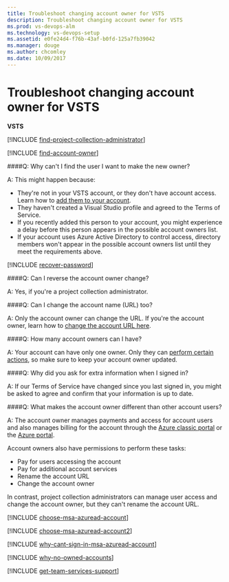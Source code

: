 ```yaml
---
title: Troubleshoot changing account owner for VSTS 
description: Troubleshoot changing account owner for VSTS
ms.prod: vs-devops-alm
ms.technology: vs-devops-setup
ms.assetid: e0fe24d4-f76b-43af-b0fd-125a7fb39042
ms.manager: douge
ms.author: chcomley
ms.date: 10/09/2017
---
```

[//]: # (monikerRange: 'vsts')

# Troubleshoot changing account owner for VSTS

**VSTS**

<a name="find-owner-pca"></a>

[!INCLUDE [find-project-collection-administrator](../_shared/qa-find-project-collection-administrator.md)]

[!INCLUDE [find-account-owner](../_shared/qa-find-account-owner.md)]

<a name="NoNewOwner"></a>
####Q: Why can't I find the user I want to make the new owner?

A: This might happen because:

*	They're not in your VSTS account, 
or they don't have account access. 
Learn how to [add them to your account](add-account-users-assign-access-levels.md).  
*	They haven't created a Visual Studio profile 
and agreed to the Terms of Service.  
*	If you recently added this person to your account, 
you might experience a delay before this person appears 
in the possible account owners list.   
*	If your account uses Azure Active Directory to control access, 
directory members won't appear in the possible account owners 
list until they meet the requirements above.

[!INCLUDE [recover-password](../_shared/qa-recover-password.md)]

####Q: Can I reverse the account owner change?

A: Yes, if you're a project collection administrator.

####Q: Can I change the account name (URL) too?

A: Only the account owner can change the URL. 
If you're the account owner, learn how to 
[change the account URL here](rename-vsts-account.md).

####Q:	How many account owners can I have?

A:	Your account can have only one owner. 
Only they can [perform certain actions](#owner-differences), 
so make sure to keep your account owner updated.

####Q: Why did you ask for extra information when I signed in?

A: If our Terms of Service have changed since you last signed in, 
you might be asked to agree and confirm that your information is up to date.

<a name="owner-differences"></a>
####Q: What makes the account owner different than other account users?

A: The account owner manages payments and access for account users and also manages billing for the account through the 
[Azure classic portal](https://manage.windowsazure.com/) or the
[Azure portal](https://portal.azure.com). 

Account owners also have permissions to perform these tasks:

*	Pay for users accessing the account
*	Pay for additional account services
*	Rename the account URL
*	Change the account owner

In contrast, project collection administrators can manage user access 
and change the account owner, but they can't rename the account URL.

<a name="ChooseOrgAcctMSAcct"></a>

[!INCLUDE [choose-msa-azuread-account](../_shared/qa-choose-msa-azuread-account.md)]

[!INCLUDE [choose-msa-azuread-account2](../_shared/qa-choose-msa-azuread-account2.md)]

[!INCLUDE [why-cant-sign-in-msa-azuread-account](../_shared/qa-why-cant-sign-in-msa-azuread-account.md)]

[!INCLUDE [why-no-owned-accounts](../_shared/qa-why-no-owned-accounts.md)]

<a name="get-support"></a>

[!INCLUDE [get-team-services-support](../_shared/qa-get-vsts-support.md)]

